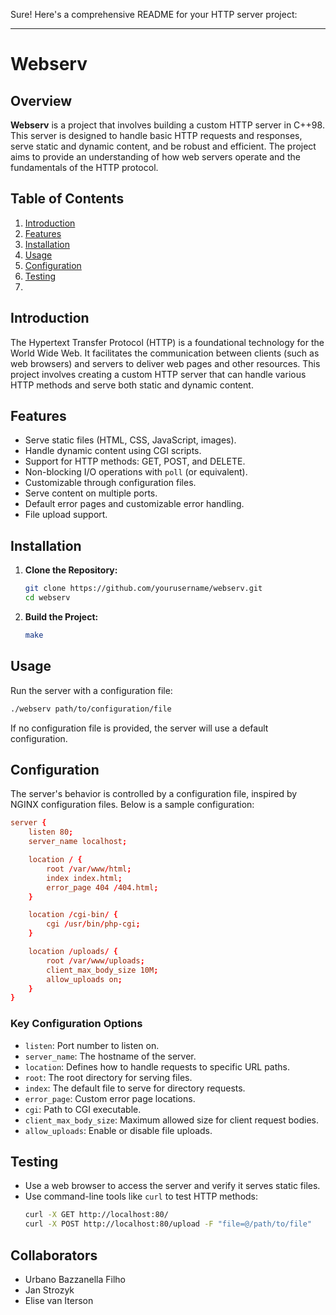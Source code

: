 Sure! Here's a comprehensive README for your HTTP server project:

---

# Webserv

## Overview

**Webserv** is a project that involves building a custom HTTP server in C++98. This server is designed to handle basic HTTP requests and responses, serve static and dynamic content, and be robust and efficient. The project aims to provide an understanding of how web servers operate and the fundamentals of the HTTP protocol.

## Table of Contents

1. [Introduction](#introduction)
2. [Features](#features)
3. [Installation](#installation)
4. [Usage](#usage)
5. [Configuration](#configuration)
6. [Testing](#testing)
7. 

## Introduction

The Hypertext Transfer Protocol (HTTP) is a foundational technology for the World Wide Web. It facilitates the communication between clients (such as web browsers) and servers to deliver web pages and other resources. This project involves creating a custom HTTP server that can handle various HTTP methods and serve both static and dynamic content.

## Features

- Serve static files (HTML, CSS, JavaScript, images).
- Handle dynamic content using CGI scripts.
- Support for HTTP methods: GET, POST, and DELETE.
- Non-blocking I/O operations with `poll` (or equivalent).
- Customizable through configuration files.
- Serve content on multiple ports.
- Default error pages and customizable error handling.
- File upload support.

## Installation

1. **Clone the Repository:**

   ```sh
   git clone https://github.com/yourusername/webserv.git
   cd webserv
   ```

2. **Build the Project:**

   ```sh
   make
   ```

## Usage

Run the server with a configuration file:

```sh
./webserv path/to/configuration/file
```

If no configuration file is provided, the server will use a default configuration.

## Configuration

The server's behavior is controlled by a configuration file, inspired by NGINX configuration files. Below is a sample configuration:

```conf
server {
    listen 80;
    server_name localhost;

    location / {
        root /var/www/html;
        index index.html;
        error_page 404 /404.html;
    }

    location /cgi-bin/ {
        cgi /usr/bin/php-cgi;
    }

    location /uploads/ {
        root /var/www/uploads;
        client_max_body_size 10M;
        allow_uploads on;
    }
}
```

### Key Configuration Options

- `listen`: Port number to listen on.
- `server_name`: The hostname of the server.
- `location`: Defines how to handle requests to specific URL paths.
- `root`: The root directory for serving files.
- `index`: The default file to serve for directory requests.
- `error_page`: Custom error page locations.
- `cgi`: Path to CGI executable.
- `client_max_body_size`: Maximum allowed size for client request bodies.
- `allow_uploads`: Enable or disable file uploads.

## Testing

- Use a web browser to access the server and verify it serves static files.
- Use command-line tools like `curl` to test HTTP methods:
  ```sh
  curl -X GET http://localhost:80/
  curl -X POST http://localhost:80/upload -F "file=@/path/to/file"
  ```
  
## Collaborators
- Urbano Bazzanella Filho
- Jan Strozyk
- Elise van Iterson

